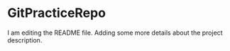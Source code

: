 # GitPracticeRepo
I am editing the README file. Adding some more details about the project description.

